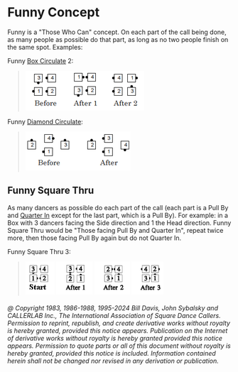 
# Funny Concept

Funny is a "Those Who Can" concept. On each part of the call being done,
as many people as possible do that part, as long as no two people finish on the
same spot. Examples:

Funny [Box Circulate](../b1/circulate.md) 2:

> 
> ![alt](funny1.png)
> 

Funny [Diamond Circulate](../plus/diamond_circulate.md):

> 
> ![alt](funny2.png)
>

## Funny Square Thru

As many dancers as possible do each part of the call (each part
is a Pull By and [Quarter In](../a1/quarter_in.md) except for the last part,
which is a Pull By). For
example: in a Box with 3 dancers facing the Side direction and 1 the Head
direction. Funny Square Thru would be "Those facing Pull By and Quarter In",
repeat twice more, then those facing Pull By again but do not Quarter In.

Funny Square Thru 3:

>
> ![alt](funny_square_thru_1a.png)
> ![alt](funny_square_thru_1b.png)
> ![alt](funny_square_thru_1c.png)
> ![alt](funny_square_thru_1d.png)
>

###### @ Copyright 1983, 1986-1988, 1995-2024 Bill Davis, John Sybalsky and CALLERLAB Inc., The International Association of Square Dance Callers. Permission to reprint, republish, and create derivative works without royalty is hereby granted, provided this notice appears. Publication on the Internet of derivative works without royalty is hereby granted provided this notice appears. Permission to quote parts or all of this document without royalty is hereby granted, provided this notice is included. Information contained herein shall not be changed nor revised in any derivation or publication.
